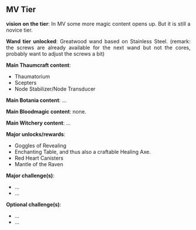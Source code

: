 ## MV Tier
<div align="justify">

**vision on the tier**:
In MV some more magic content opens up. But it is still a novice tier.

**Wand tier unlocked**: Greatwood wand based on Stainless Steel. (remark: the screws are already available for the next wand but not the cores, probably want to adjust the screws a bit)

**Main Thaumcraft content**:
- Thaumatorium
- Scepters
- Node Stabilizer/Node Transducer

**Main Botania content**: ...

**Main Bloodmagic content**: none.

**Main Witchery content**: ...

**Major unlocks/rewards**:
- Goggles of Revealing
- Enchanting Table, and thus also a craftable Healing Axe.
- Red Heart Canisters
- Mantle of the Raven

**Major challenge(s)**:
- ...
- ...

**Optional challenge(s)**:
- ...
- ...

</div>
